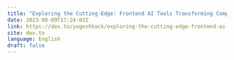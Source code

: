 ```yaml
---
title: "Exploring the Cutting-Edge: Frontend AI Tools Transforming Companies"
date: 2023-08-09T17:24:03Z
link: https://dev.to/yogeshhack/exploring-the-cutting-edge-frontend-ai-tools-transforming-companies-166m?utm_medium=RSS&utm_source=news.12bit.vn
site: dev.to
language: English
draft: false
---
```

